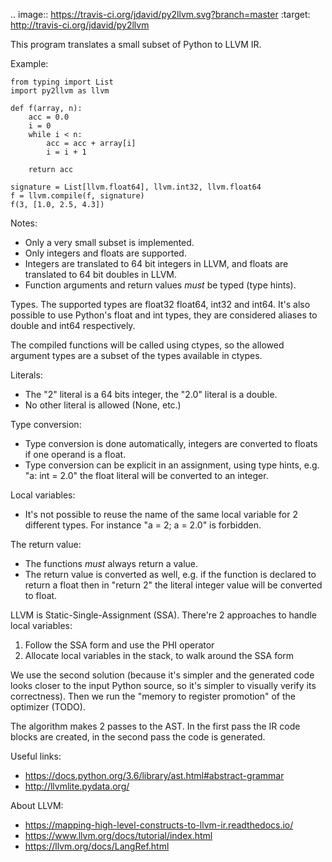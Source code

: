 .. image:: https://travis-ci.org/jdavid/py2llvm.svg?branch=master
   :target: http://travis-ci.org/jdavid/py2llvm

This program translates a small subset of Python to LLVM IR.

Example:

    from typing import List
    import py2llvm as llvm

    def f(array, n):
        acc = 0.0
        i = 0
        while i < n:
            acc = acc + array[i]
            i = i + 1

        return acc

    signature = List[llvm.float64], llvm.int32, llvm.float64
    f = llvm.compile(f, signature)
    f(3, [1.0, 2.5, 4.3])

Notes:

- Only a very small subset is implemented.
- Only integers and floats are supported.
- Integers are translated to 64 bit integers in LLVM, and floats are translated
  to 64 bit doubles in LLVM.
- Function arguments and return values *must* be typed (type hints).

Types. The supported types are float32 float64, int32 and int64. It's also
possible to use Python's float and int types, they are considered aliases to
double and int64 respectively.

The compiled functions will be called using ctypes, so the allowed argument
types are a subset of the types available in ctypes.

Literals:

- The "2" literal is a 64 bits integer, the "2.0" literal is a double.
- No other literal is allowed (None, etc.)

Type conversion:

- Type conversion is done automatically, integers are converted to floats if
  one operand is a float.
- Type conversion can be explicit in an assignment, using type hints, e.g.
  "a: int = 2.0" the float literal will be converted to an integer.

Local variables:

- It's not possible to reuse the name of the same local variable for 2
  different types. For instance "a = 2; a = 2.0" is forbidden.

The return value:

- The functions *must* always return a value.
- The return value is converted as well, e.g. if the function is declared to
  return a float then in "return 2" the literal integer value will be converted
  to float.

LLVM is Static-Single-Assignment (SSA). There're 2 approaches to handle local
variables:

1. Follow the SSA form and use the PHI operator
2. Allocate local variables in the stack, to walk around the SSA form

We use the second solution (because it's simpler and the generated code looks
closer to the input Python source, so it's simpler to visually verify its
correctness). Then we run the "memory to register promotion" of the optimizer
(TODO).

The algorithm makes 2 passes to the AST. In the first pass the IR code blocks
are created, in the second pass the code is generated.

Useful links:

- https://docs.python.org/3.6/library/ast.html#abstract-grammar
- http://llvmlite.pydata.org/

About LLVM:

- https://mapping-high-level-constructs-to-llvm-ir.readthedocs.io/
- https://www.llvm.org/docs/tutorial/index.html
- https://llvm.org/docs/LangRef.html
